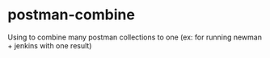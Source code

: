 # postman-combine
Using to combine many postman collections to one (ex: for running newman + jenkins with one result)
